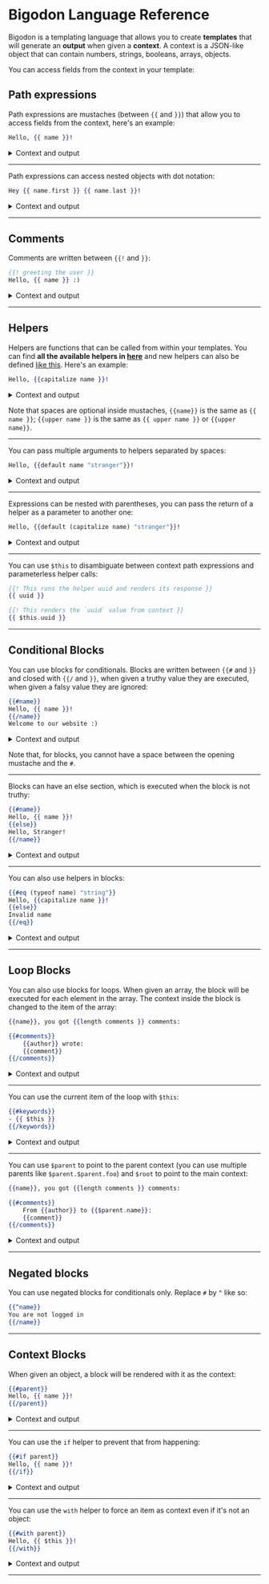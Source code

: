 # Bigodon Language Reference

Bigodon is a templating language that allows you to create **templates** that will generate an **output** when given a **context**. A context is a JSON-like object that can contain numbers, strings, booleans, arrays, objects.

You can access fields from the context in your template:

## Path expressions

Path expressions are mustaches (between `{{` and `}}`) that allow you to access fields from the context, here's an example:

```hbs
Hello, {{ name }}!
```

<details>
<summary>Context and output</summary>

### Context
```json
{
    "name": "George"
}
```

### Generated output
```
Hello, George!
```

</details>

---

Path expressions can access nested objects with dot notation:

```hbs
Hey {{ name.first }} {{ name.last }}!
```

<details>
<summary>Context and output</summary>

### Context
```json
{
    "name": {
        "first": "George",
        "last": "Smith"
    }
}
```

### Generated output
```
Hey George Smith!
```

</details>

---

## Comments

Comments are written between `{{!` and `}}`:

```hbs
{{! greeting the user }}
Hello, {{ name }} :)
```

<details>
<summary>Context and output</summary>

### Context
```json
{
    "name": "George"
}
```

### Generated output
```

Hello, George :)
```
</details>

---

## Helpers

Helpers are functions that can be called from within your templates. You can find **all the available helpers in [here](HELPERS.md)** and new helpers can also be defined [like this](LIB.md#helpers). Here's an example:

```hbs
Hello, {{capitalize name }}!
```

<details>
<summary>Context and output</summary>

### Context
```json
{
    "name": "george"
}
```

### Generated output
```
Hello, George!
```

</details>

Note that spaces are optional inside mustaches, `{{name}}` is the same as `{{ name }}`; `{{upper name }}` is the same as `{{ upper name }}` or `{{upper name}}`.

---

You can pass multiple arguments to helpers separated by spaces:

```hbs
Hello, {{default name "stranger"}}!
```

<details>
<summary>Context and output</summary>

With context `{"name": "George"}` the output would be:
```
Hello, George!
```

With context `{}` the output would be:
```
Hello, stranger!
```

</details>

---

Expressions can be nested with parentheses, you can pass the return of a helper as a parameter to another one:

```hbs
Hello, {{default (capitalize name) "stranger"}}!
```

<details>
<summary>Context and output</summary>

With context `{"name": "george"}` the output would be:
```
Hello, George!
```

With context `{}` the output would be:
```
Hello, stranger!
```

</details>

---

You can use `$this` to disambiguate between context path expressions and parameterless helper calls:

```hbs
{{! This runs the helper uuid and renders its response }}
{{ uuid }}

{{! This renders the `uuid` value from context }}
{{ $this.uuid }}
```

---

## Conditional Blocks

You can use blocks for conditionals. Blocks are written between `{{#` and `}}` and closed with `{{/` and `}}`, when given a truthy value they are executed, when given a falsy value they are ignored:

```hbs
{{#name}}
Hello, {{ name }}!
{{/name}}
Welcome to our website :)
```

<details>
<summary>Context and output</summary>

With context `{"name": "George"}` the output would be:
```
Hello, George!
Welcome to our website :)
```

With context `{}` or `{"name": null}` the output would be:
```
Welcome to our website :)
```

</details>

Note that, for blocks, you cannot have a space between the opening mustache and the `#`.

---

Blocks can have an else section, which is executed when the block is not truthy:

```hbs
{{#name}}
Hello, {{ name }}!
{{else}}
Hello, Stranger!
{{/name}}
```

<details>
<summary>Context and output</summary>

With context `{"name": "George"}` the output would be:
```
Hello, George!
```

With context `{}` or `{"name": null}` the output would be:
```
Hello, Stranger!
```

</details>

---

You can also use helpers in blocks:

```hbs
{{#eq (typeof name) "string"}}
Hello, {{capitalize name }}!
{{else}}
Invalid name
{{/eq}}
```

<details>
<summary>Context and output</summary>

With context `{"name": "george"}` the output would be:
```
Hello, George!
```

With context `{"name": 5}` the output would be:
```
Invalid name
```

</details>

---

## Loop Blocks

You can also use blocks for loops. When given an array, the block will be executed for each element in the array. The context inside the block is changed to the item of the array:

```hbs
{{name}}, you got {{length comments }} comments:

{{#comments}}
    {{author}} wrote:
    {{comment}}
{{/comments}}
```

<details>
<summary>Context and output</summary>

### Context
```json
{
    "name": "George",
    "comments": [{
        "author": "Alice",
        "comment": "Nice presentation"
    }, {
        "author": "Bob",
        "comment": "Thanks for the feedbacks"
    }]
}
```

### Generated output
```
George, you got 2 comments:


    Alice wrote:
    Nice presentation

    Bob wrote:
    Thanks for the feedbacks
```

</details>

---

You can use the current item of the loop with `$this`:

```hbs
{{#keywords}}
- {{ $this }}
{{/keywords}}
```

<details>
<summary>Context and output</summary>

### Context
```json
{
    "keywords": ["lorem", "ipsum", "dolor"]
}
```

### Generated output
```
- lorem
- ipsum
- dolor
```

</details>

---

You can use `$parent` to point to the parent context (you can use multiple parents like `$parent.$parent.foo`) and `$root` to point to the main context:

```hbs
{{name}}, you got {{length comments }} comments:

{{#comments}}
    From {{author}} to {{$parent.name}}:
    {{comment}}
{{/comments}}
```

<details>
<summary>Context and output</summary>

### Context
```json
{
    "name": "George",
    "comments": [{
        "author": "Alice",
        "comment": "Nice presentation"
    }, {
        "author": "Bob",
        "comment": "Thanks for the feedbacks"
    }]
}
```

### Generated output
```
George, you got 2 comments:


    From Alice to George:
    Nice presentation

    From Bob to George:
    Thanks for the feedbacks
```

</details>

---

## Negated blocks

You can use negated blocks for conditionals only. Replace `#` by `^` like so:

```hbs
{{^name}}
You are not logged in
{{/name}}
```

---

## Context Blocks

When given an object, a block will be rendered with it as the context:

```hbs
{{#parent}}
Hello, {{ name }}!
{{/parent}}
```

<details>
<summary>Context and output</summary>

### Context
```json
{
    "name": "George",
    "parent": {
        "name": "Alice"
    }
}
```

### Generated output
```
Hello, Alice!
```

</details>

---

You can use the `if` helper to prevent that from happening:

```hbs
{{#if parent}}
Hello, {{ name }}!
{{/if}}
```

<details>
<summary>Context and output</summary>

### Context
```json
{
    "name": "George",
    "parent": {
        "name": "Alice"
    }
}
```

### Generated output
```
Hello, George!
```

</details>

---

You can use the `with` helper to force an item as context even if it's not an object:

```hbs
{{#with parent}}
Hello, {{ $this }}!
{{/with}}
```
<details>
<summary>Context and output</summary>

### Context
```json
{
    "name": "George",
    "parent": 5
}
```

### Generated output
```
Hello, 5!
```

</details>

---


